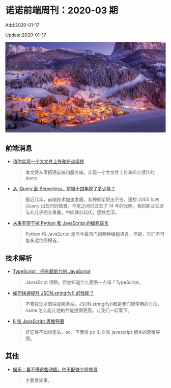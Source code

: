 <!--
 * @Description: weekly-03
 * @Author: zoeblow
 * @Email: wangfuyuan@nnuo.com
 * @Date: 2020-01-17 15:50:19
 * @LastEditors  : zoeblow
 * @LastEditTime : 2020-01-17 16:20:56
 * @FilePath: \nuofe-weekly\2020\weekly-03.md
 -->

# 诺诺前端周刊：2020-03 期

Add:2020-01-17

Update:2020-01-17

![202003](../images/2020/202003.jpg)

## 前端消息

- [请你实现一个大文件上传和断点续传](https://juejin.im/post/5dff8a26e51d4558105420ed)

  > 本文将从零搭建前端和服务端，实现一个大文件上传和断点续传的 demo

- [从 jQuery 到 Serverless，前端十四年挖了多少坑？](https://mp.weixin.qq.com/s/luwo14zWN6TNWdaoCXF8vA)

  > 最近几年，前端技术加速发展，各种框架层出不穷。遥想 2005 年末 jQuery 出现时的情景，不觉之间已过去了 14 年的光阴。我的职业生涯与此几乎完全重叠，中间跌宕起伏，感触尤深。

- [未来有望干掉 Python 和 JavaScript 的编程语言](https://mp.weixin.qq.com/s/iVzlpmL-zWCvhBGHOrz08g)

  > Python 和 JavaScript 是当今最热门的两种编程语言。但是，它们不可能永远位居榜首。

## 技术解析

- [TypeScript：拥有超能力的 JavaScript](https://juejin.im/post/5aa89d5bf265da239a5f7f44)

  > JavasSript 很酷。但你知道什么更酷一点吗？TypeScript。

- [如何快速提升 JSON.stringify() 的性能？](https://juejin.im/post/5cf61ed3e51d4555fd20a2f3)

  > 不管在浏览器端或服务端，JSON.stringify()都是我们很常用的方法，name 怎么能让他的性能提得更高，让我们一起看下。

- [8 张 JavaScript 思维导图](https://mp.weixin.qq.com/s/3D2HteI4hT8L0oE7sMMzaQ)

  > 好记性不如烂笔头，so，下面将 po 出 8 张 javascript 相关的思维导图。

<!--
## 业界新闻

- [2019 年 IT 互联网十大“车祸”现场丨金翻车奖](https://mp.weixin.qq.com/s/PiMoP7Of0-LTTAx-Ghnn-g)

  > 世界真奇妙。 -->

## 其他

- [娱乐：看不懂这些动图，你不配做个程序员](https://mp.weixin.qq.com/s/DdFGtNYciSB6lutDgLTNKQ)

  > 主要看笑果。
